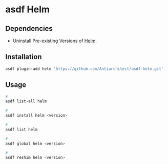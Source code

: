 # asdf Helm

## Dependencies

- Uninstall Pre-existing Versions of [Helm](/helm/README.md).

## Installation

```sh
asdf plugin-add helm 'https://github.com/Antiarchitect/asdf-helm.git'
```

## Usage

```sh
#
asdf list-all helm

#
asdf install helm <version>

#
asdf list helm

#
asdf global helm <version>

#
asdf reshim helm <version>
```
